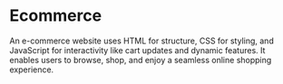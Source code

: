 # Ecommerce
An e-commerce website uses HTML for structure, CSS for styling, and JavaScript for interactivity like cart updates and dynamic features. It enables users to browse, shop, and enjoy a seamless online shopping experience.
